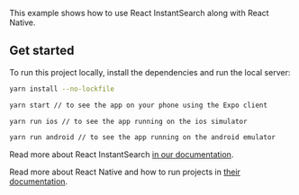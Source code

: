 This example shows how to use React InstantSearch along with React Native.

## Get started

To run this project locally, install the dependencies and run the local server:

```sh
yarn install --no-lockfile

yarn start // to see the app on your phone using the Expo client

yarn run ios // to see the app running on the ios simulator

yarn run android // to see the app running on the android emulator
```

Read more about React InstantSearch [in our documentation](https://www.algolia.com/doc/guides/building-search-ui/what-is-instantsearch/react/).

Read more about React Native and how to run projects in [their documentation](https://facebook.github.io/react-native/docs/getting-started.html).
